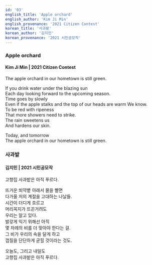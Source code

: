 ```yaml
---
id: '03'
english_title: 'Apple orchard'
english_author: 'Kim Ji Min'
english_provenance: '2021 Citizen Contest'
korean_title: '사과밭'
korean_author: '김지민'
korean_provenance: '2021 시민공모작'
---
```

### Apple orchard
#### Kim Ji Min | 2021 Citizen Contest

The apple orchard in our hometown is still green.

If you drink water under the blazing sun\
Each day looking forward to the upcoming season.\
Time goes by slowly\
Even if the apple stalks and the top of our heads are warm
We know.\
To be red with ripeness \
That more showers need to strike. \
The rain sweetens us \
And hardens our skin.

Today, and tomorrow \
The apple orchard in our hometown is still green.

### 사과밭
#### 김지민 | 2021 시민공모작

고향집 사과밭은 아직 푸르다.

뜨거운 뙤약볕 아래서 물을 빨면 \
다가올 저의 계절을 고대하는 나날들.\
시간이 더디게 흐르고 \
머리꼭지가 뜨끈거려도 \
우리는 알고 있다. \
발갛게 익기 위해선 아직 \
몇 차례의 비를 더 맞아야 한다는 걸. \
그 비가 우리의 속을 달게 하고 \
껍질을 단단하게 굳힐 것이라는 것도.

오늘도, 그리고 내일도 \
고향집 사과밭은 아직 푸르다.
